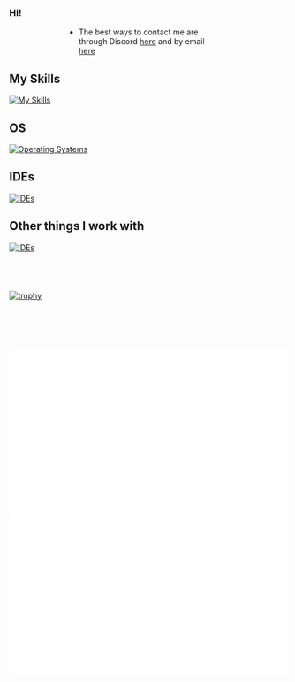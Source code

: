 <br>

<h3>Hi!</h3>
<ul style="padding-left: 25%; padding-right: 25%;">
 <li>The best ways to contact me are through Discord <a href="https://discord.com/users/697913907528073296">here</a> and by email <a href="mailto:somebody.4545@outlook.com">here</a></li>
</ul>

<h2>My Skills</h2>

[![My Skills](https://skillicons.dev/icons?i=ts,js,java,py,react,nextjs,threejs,express,mongodb,unity,blender,aws,figma)](https://skillicons.dev) 

<h2>OS</h2>

[![Operating Systems](https://skillicons.dev/icons?i=windows,apple,mint,raspberrypi)](https://skillicons.dev) 

<h2>IDEs</h2>

[![IDEs](https://skillicons.dev/icons?i=vscode,webstorm,androidstudio,pycharm,eclipse)](https://skillicons.dev) 

<h2>Other things I work with</h2>

[![IDEs](https://skillicons.dev/icons?i=discord,bots,flutter,ai,ps,cloudflare,nginx)](https://skillicons.dev) 


<h1></h1>
<br>

[![trophy](https://github-profile-trophy.vercel.app/?username=somebody4545&theme=onedark)](https://github.com/ryo-ma/github-profile-trophy)
<br>
<br><h1></h1>
<br>
<p align="center">
  <img src="https://raw.githubusercontent.com/somebody4545/github-stats-new/master/generated/overview.svg#gh-dark-mode-only" alt="My Github Stats"/>
  <img src="https://raw.githubusercontent.com/somebody4545/github-stats-new/master/generated/languages.svg#gh-dark-mode-only" alt="My Github Stats"/>
</p>
<h1></h1>
